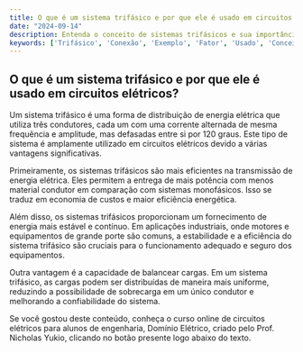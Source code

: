 ```yaml
---
title: O que é um sistema trifásico e por que ele é usado em circuitos elétricos?
date: "2024-09-14"
description: Entenda o conceito de sistemas trifásicos e sua importância em circuitos elétricos.
keywords: ['Trifásico', 'Conexão', 'Exemplo', 'Fator', 'Usado', 'Conceito', 'Iniciais']
---
```


## O que é um sistema trifásico e por que ele é usado em circuitos elétricos?

Um sistema trifásico é uma forma de distribuição de energia elétrica que utiliza três condutores, cada um com uma corrente alternada de mesma frequência e amplitude, mas defasadas entre si por 120 graus. Este tipo de sistema é amplamente utilizado em circuitos elétricos devido a várias vantagens significativas.

Primeiramente, os sistemas trifásicos são mais eficientes na transmissão de energia elétrica. Eles permitem a entrega de mais potência com menos material condutor em comparação com sistemas monofásicos. Isso se traduz em economia de custos e maior eficiência energética.

Além disso, os sistemas trifásicos proporcionam um fornecimento de energia mais estável e contínuo. Em aplicações industriais, onde motores e equipamentos de grande porte são comuns, a estabilidade e a eficiência do sistema trifásico são cruciais para o funcionamento adequado e seguro dos equipamentos.

Outra vantagem é a capacidade de balancear cargas. Em um sistema trifásico, as cargas podem ser distribuídas de maneira mais uniforme, reduzindo a possibilidade de sobrecarga em um único condutor e melhorando a confiabilidade do sistema.

Se você gostou deste conteúdo, conheça o curso online de circuitos elétricos para alunos de engenharia, Domínio Elétrico, criado pelo Prof. Nicholas Yukio, clicando no botão presente logo abaixo do texto.